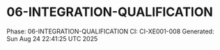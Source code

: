 # 06-INTEGRATION-QUALIFICATION
Phase: 06-INTEGRATION-QUALIFICATION
CI: CI-XE001-008
Generated: Sun Aug 24 22:41:25 UTC 2025
